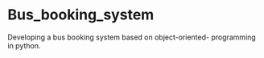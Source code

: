 # Bus_booking_system
Developing a bus booking system based on object-oriented- programming in python.
